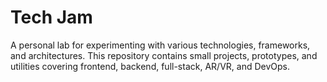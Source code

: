 # Tech Jam

A personal lab for experimenting with various technologies, frameworks, and architectures. This repository contains
small projects, prototypes, and utilities covering frontend, backend, full-stack, AR/VR, and DevOps.
